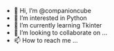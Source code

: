 - 👋 Hi, I’m @companioncube
- 👀 I’m interested in Python
- 🌱 I’m currently learning Tkinter
- 💞️ I’m looking to collaborate on ...
- 📫 How to reach me ...

<!---
companioncube/companioncube is a ✨ special ✨ repository because its `README.md` (this file) appears on your GitHub profile.
You can click the Preview link to take a look at your changes.
--->
